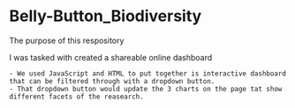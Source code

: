 # Belly-Button_Biodiversity


The purpose of this respository

I was tasked with created a shareable online dashboard

    - We used JavaScript and HTML to put together is interactive dashboard that can be filtered through with a dropdown button.
    - That dropdown button would update the 3 charts on the page tat show different facets of the reasearch.
